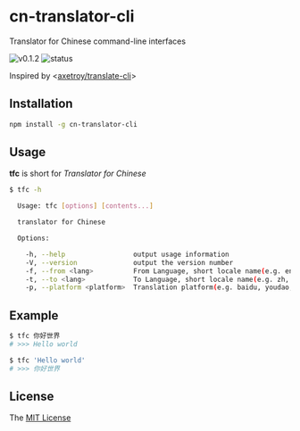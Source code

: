 # cn-translator-cli
Translator for Chinese command-line interfaces

![v0.1.2](https://img.shields.io/badge/version-v0.1.2-orange.svg)
![status](https://img.shields.io/badge/status-beta-yellow.svg)

Inspired by <[axetroy/translate-cli](https://github.com/axetroy/translate-cli)>

## Installation

```bash
npm install -g cn-translator-cli
```

## Usage

**tfc** is short for *Translator for Chinese*

```bash
$ tfc -h

  Usage: tfc [options] [contents...]

  translator for Chinese

  Options:

    -h, --help                 output usage information
    -V, --version              output the version number
    -f, --from <lang>          From Language, short locale name(e.g. en, zh)
    -t, --to <lang>            To Language, short locale name(e.g. zh, en)
    -p, --platform <platform>  Translation platform(e.g. baidu, youdao, google
```

## Example

```bash
$ tfc 你好世界
# >>> Hello world

$ tfc 'Hello world'
# >>> 你好世界
```

## License

The [MIT License](https://github.com/WindomZ/cn-translator-cli/blob/master/LICENSE)
